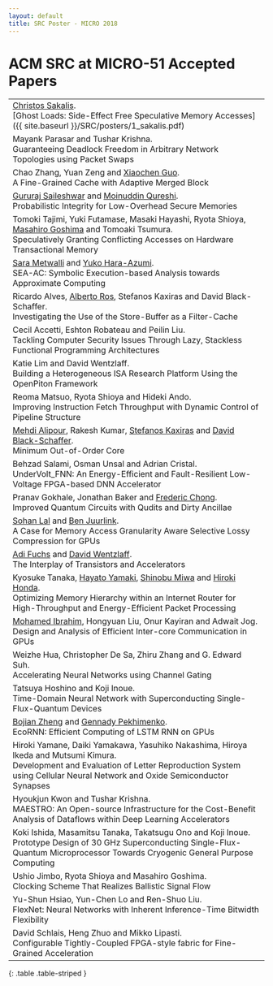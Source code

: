 ```yaml
---
layout: default
title: SRC Poster - MICRO 2018
---
```


# ACM SRC at MICRO-51 Accepted Papers

|                                                        |  
| ----------------------------------------------------- | 
| <a href="https://katalog.uu.se/profile/?id=N15-914">Christos Sakalis</a>.<br>[Ghost Loads: Side-Effect Free Speculative Memory Accesses]({{ site.baseurl }}/SRC/posters/1_sakalis.pdf) |
|Mayank Parasar and Tushar Krishna.<br>Guaranteeing Deadlock Freedom in Arbitrary Network Topologies using Packet Swaps|
|Chao Zhang, Yuan Zeng and <a href="https://www.lehigh.edu/~xig515/Home.html">Xiaochen Guo</a>.<br>A Fine-Grained Cache with Adaptive Merged Block|
|<a href="https://sites.google.com/site/gururajshome/home">Gururaj Saileshwar</a> and <a href="http://moin.ece.gatech.edu/">Moinuddin Qureshi</a>.<br>Probabilistic Integrity for Low-Overhead Secure Memories |
| Tomoki Tajimi, Yuki Futamase, Masaki Hayashi, Ryota Shioya, <a href="http://researchmap.jp/goshima/">Masahiro Goshima</a> and Tomoaki Tsumura.<br>Speculatively Granting Conflicting Accesses on Hardware Transactional Memory |
|<a href="https://sara-ayman-metwalli.jimdosite.com/">Sara Metwalli</a> and <a href="https://sites.google.com/site/yukoharaazumi/home">Yuko Hara-Azumi</a>.<br>SEA-AC: Symbolic Execution-based Analysis towards Approximate Computing |
| Ricardo Alves, <a href="http://ditec.um.es/~aros/">Alberto Ros</a>, Stefanos Kaxiras and David Black-Schaffer.<br>Investigating the Use of the Store-Buffer as a Filter-Cache |
| Cecil Accetti, Eshton Robateau and Peilin Liu.<br>Tackling Computer Security Issues Through Lazy, Stackless Functional Programming Architectures |
| Katie Lim and David Wentzlaff.<br>Building a Heterogeneous ISA Research Platform Using the OpenPiton Framework |
| Reoma Matsuo, Ryota Shioya and Hideki Ando.<br>Improving Instruction Fetch Throughput with Dynamic Control of Pipeline Structure |
| <a href="http://www.it.uu.se/katalog/mehal217">Mehdi Alipour</a>, Rakesh Kumar, <a href="http://www.it.uu.se/katalog/steka984">Stefanos Kaxiras</a> and <a href="http://www.it.uu.se/katalog/davbl791">David Black-Schaffer</a>.<br>Minimum Out-of-Order Core |
| Behzad Salami, Osman Unsal and Adrian Cristal.<Br>UnderVolt_FNN: An Energy-Efficient and Fault-Resilient Low-Voltage FPGA-based DNN Accelerator |
|Pranav Gokhale, Jonathan Baker and <a href="http://people.cs.uchicago.edu/~ftchong/">Frederic Chong</a>.<br>Improved Quantum Circuits with Qudits and Dirty Ancillae |
|<a href="http://www.aes.tu-berlin.de/menue/team/researchers/lal_sohan/">Sohan Lal</a> and <a href="https://www.aes.tu-berlin.de/menue/team/prof_dr_ben_juurlink/">Ben Juurlink</a>.<Br>A Case for Memory Access Granularity Aware Selective Lossy Compression for GPUs |
|<a href="http://www.princeton.edu/~adif/">Adi Fuchs</a> and <a href="http://www.princeton.edu/~wentzlaf/">David Wentzlaff</a>.<br>The Interplay of Transistors and Accelerators |
| Kyosuke Tanaka, <a href="http://www.hpc.is.uec.ac.jp/yamaki_lab/">Hayato Yamaki</a>, <a href="http://www.hpc.is.uec.ac.jp/miwa_lab/">Shinobu Miwa</a> and <a href="http://www.hpc.is.uec.ac.jp/honda_lab/">Hiroki Honda</a>.<br>Optimizing Memory Hierarchy within an Internet Router for High-Throughput and Energy-Efficient Packet Processing |
|<a href="http://massemibrahim.github.io/">Mohamed Ibrahim</a>, Hongyuan Liu, Onur Kayiran and Adwait Jog.<br>Design and Analysis of Efficient Inter-core Communication in GPUs |
|Weizhe Hua, Christopher De Sa, Zhiru Zhang and G. Edward Suh.<br>Accelerating Neural Networks using Channel Gating |
|Tatsuya Hoshino and Koji Inoue.<Br>Time-Domain Neural Network with Superconducting Single-Flux-Quantum Devices |
|<a href="http://www.cs.toronto.edu/~bojian/">Bojian Zheng</a> and <a href="http://www.cs.toronto.edu/~pekhimenko/">Gennady Pekhimenko</a>.<Br>EcoRNN: Efficient Computing of LSTM RNN on GPUs |
|Hiroki Yamane, Daiki Yamakawa, Yasuhiko Nakashima, Hiroya Ikeda and Mutsumi Kimura.<Br>Development and Evaluation of Letter Reproduction System using Cellular Neural Network and Oxide Semiconductor Synapses |
|Hyoukjun Kwon and Tushar Krishna.<Br>MAESTRO: An Open-source Infrastructure for the Cost-Benefit Analysis of Dataflows within Deep Learning Accelerators |
|Koki Ishida, Masamitsu Tanaka, Takatsugu Ono and Koji Inoue.<br>Prototype Design of 30 GHz Superconducting Single-Flux-Quantum Microprocessor Towards Cryogenic General Purpose Computing |
|Ushio Jimbo, Ryota Shioya and Masahiro Goshima.<Br>Clocking Scheme That Realizes Ballistic Signal Flow |
|Yu-Shun Hsiao, Yun-Chen Lo and Ren-Shuo Liu.<br>FlexNet: Neural Networks with Inherent Inference-Time Bitwidth Flexibility |
|David Schlais, Heng Zhuo and Mikko Lipasti.<br>Configurable Tightly-Coupled FPGA-style fabric for Fine-Grained Acceleration |
{: .table .table-striped }

<!--- |Swamit Tannu and Moinuddin Qureshi.<br>A Case for Variability-Aware Policies for NISQ-Era Quantum Computers | --->
